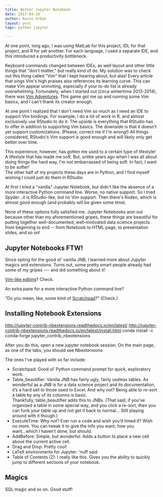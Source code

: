 ```yaml
---
title: Better Jupyter Notebook
date: 2017-04-20
author: Kevin Urban
layout: post
tags: python jupyter

---
```


At one point, long ago, I was using MatLab for this project, IDL for that project, and R for yet another.  For each language, I 
used a separate IDE, and this introduced a productivity bottleneck.  

Keyboard commands changed between IDEs, as well layout and other little things that "don't matter," but really kind of do.
My solution was to check out this thing called "Vim" that I kept hearing about, but alas! Every article that sings Vim's high praises also 
references its learning curve.  This can make Vim appear uninviting, especially if your to-do list is already overwhelming.  Fortunately,
when I started out (circa wintertime 2013-2014), there was [Vim Adventures](https://vim-adventures.com/).  This game got me up and running
some Vim basics, and I can't thank its creator enough.

At one point I realized that I don't need Vim so much as I need an IDE to support Vim bindings.  For example, I do a lot of 
work in R, and almost exclusively use RStudio to do it. The upside is everything that RStudio has to offer in addition to supporting Vim basics.
The downside is that it doesn't yet support customizations. (Please, correct me if I'm wrong!) All things considered, RStudio's Vim support is 
good enough and will likely only get better over time.

This experience, however, has gotten me used to a certain type of lifestyle!  A lifestyle that has made me soft.  But, unlike 
years ago when I was all about doing things the hard way, I'm not embarrassed of being soft.  In fact, I want to be softer!  
The other half of my projects these days are in Python, and I find myself wishing I could just do them in RStudio.  

At first I tried a "vanilla" Jupyter Notebook, but didn't like the absence of a more interactive Python command line.  Worse, no native 
support.  So I tried Spyder...it is RStudio-like, but no Vim support.  Then there's Rodeo, which is almost good enough (and probably
will be given some time).   

None of these options fully satisfied me.  Jupyter Notebooks won out because other than my aforementioned gripes, these things are
beautiful for putting together well-documented, well-motivated data science projects from beginning to end -- from Notebook to HTML
page, to presentation slides, and so on!

## Jupyter Notebooks FTW!
Since opting for the good ol' vanilla JNB, I learned more about Jupyter magics and extensions.  Turns out, some pretty smart people 
already had some of my gripes --- and did something about it!  

[Vim-like editing](https://github.com/lambdalisue/jupyter-vim-binding)?  Check.  

An extra pane for a more interactive Python command line?  

"Do you mean, like, some kind of [Scratchpad](https://github.com/minrk/nbextension-scratchpad)?" (Check.)

## Installing Notebook Extensions
http://jupyter-contrib-nbextensions.readthedocs.io/en/latest/
http://jupyter-contrib-nbextensions.readthedocs.io/en/latest/install.html
conda install -c conda-forge jupyter_contrib_nbextensions

After you do this, open a new jupyter notebook session.  On the main page, as one of the tabs, you should see Nbextensions

The ones I've played with so far include:

* Scratchpad:  Good ol' Python command prompt for quick, exploratory work.
* Table_beautifier:  Vanilla JNB has fairly ugly, fairly useless tables.  As wonderful as a JNB is for a data science project and 
its documentation, it’s a hard sell to those used to Excel.  And why not?  Being able to re-sort a table by any of its columns is basic.  
Thankfully, table_beautifier adds this to JNBs.  (That said, if you’ve organized a table in some special way, and you click a re-sort, 
then you can funk your table up and not get it back to normal... Still playing around with it though.)
* ExecuteTime:  Why not?  Ever run a code and wish you’d timed it?  Wish no more.  You can tweak it to give the info you want, how you want...which I haven’t done, but should.
* AddBefore:  Simple, but wonderful.  Adds a button to place a new cell above the current active cell.
* Drag and Drop:  Pretty cool!
* LaTeX environments for Jupyter:  'nuff said.
* Table of Contents (2):  I really like this.  Gives you the ability to quickly jump to different sections of your notebook.


## Magics
SQL magic and so on.  Good stuff!




